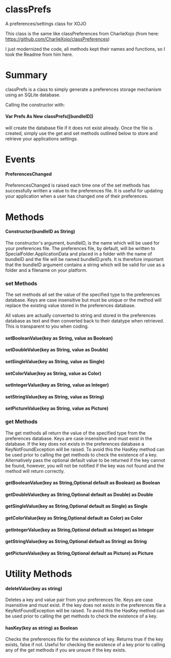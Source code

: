 # classPrefs
A preferences/settings class for XOJO

This class is the same like classPreferences from CharlieXojo
(from here: https://github.com/CharlieXojo/classPreferences)

I just modernized the code, all methods kept their names and functions, so I took the 
Readme from him here.

# Summary 
classPrefs is a class to simply generate a preferences storage mechanism using an SQLite database. 

Calling the constructor with:

#### Var Prefs As New classPrefs([bundleID])

will create the database file if it does not exist already. Once the file is created, simply use the 
get and set methods outlined below to store and retrieve your applications settings.

# Events 

#### PreferencesChanged 
PreferencesChanged is raised each time one of the set methods has successfully written a value to the 
preferences file. It is useful for updating your application when a user has changed one of their preferences.

# Methods

#### Constructor(bundleID as String) 
The constructor's argument, bundleID, is the name which will be used for your preferences file. The preferences file, by default, will be written to SpecialFolder.ApplicationData and placed in a folder with the name of bundleID and the file will be named bundleID.prefs. It is therefore important that the bundleID argument contains a string which will be valid for use as a folder and a filename on your platform.

### set Methods 
The set methods all set the value of the specified type to the preferences database. Keys are case insensitive but must be unique or the method will replace the existing value stored in the preferences database.

All values are actually converted to string and stored in the preferences database as text and then converted back to their datatype when retrieved. This is transparent to you when coding.

#### setBooleanValue(key as String, value as Boolean)
#### setDoubleValue(key as String, value as Double)
#### setSingleValue(key as String, value as Single)
#### setColorValue(key as String, value as Color)
#### setIntegerValue(key as String, value as Integer)
#### setStringValue(key as String, value as String)
#### setPictureValue(key as String, value as Picture)

### get Methods 
The get methods all return the value of the specified type from the preferences database. Keys are case insensitive and must exist in the database. If the key does not exists in the preferences database a KeyNotFoundException will be raised. To avoid this the HasKey method can be used prior to calling the get methods to check the existence of a key. Alternatively pass the optional default value to be returned if the key cannot be found, however, you will not be notified if the key was not found and the method will return correctly.

#### getBooleanValue(key as String,Optional default as Boolean) as Boolean
#### getDoubleValue(key as String,Optional default as Double) as Double
#### getSingleValue(key as String,Optional default as Single) as Single
#### getColorValue(key as String,Optional default as Color) as Color
#### getIntegerValue(key as String,Optional default as Integer) as Integer
#### getStringValue(key as String,Optional default as String) as String
#### getPictureValue(key as String,Optional default as Picture) as Picture

# Utility Methods

#### deleteValue(key as string) 
Deletes a key and value pair from your preferences file. Keys are case insensitive and must exist. If the key does not exists in the preferences file a KeyNotFoundException will be raised. To avoid this the HasKey method can be used prior to calling the get methods to check the existence of a key.

#### hasKey(key as string) as Boolean 
Checks the preferences file for the existence of key. Returns true if the key exists, false if not. Useful for checking the existence of a key prior to calling any of the get methods if you are unsure if the key exists.
